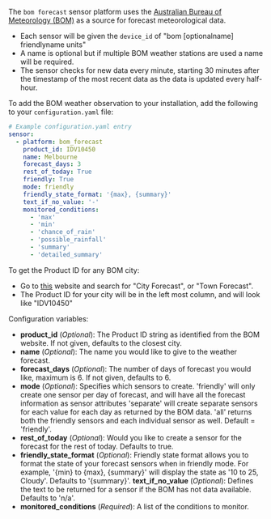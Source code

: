The `bom forecast` sensor platform uses the [Australian Bureau of Meteorology (BOM)](http://www.bom.gov.au) as a source for forecast meteorological data.

- Each sensor will be given the `device_id` of "bom [optionalname] friendlyname units"
- A name is optional but if multiple BOM weather stations are used a name will be required.
- The sensor checks for new data every minute, starting 30 minutes after the timestamp of the most recent data as the data is updated every half-hour.

To add the BOM weather observation to your installation, add the following to your `configuration.yaml` file:

```yaml
# Example configuration.yaml entry
sensor:
  - platform: bom_forecast
    product_id: IDV10450
    name: Melbourne
    forecast_days: 3
    rest_of_today: True
    friendly: True
    mode: friendly
    friendly_state_format: '{max}, {summary}'
    text_if_no_value: '-'
    monitored_conditions:
      - 'max'
      - 'min'
      - 'chance_of_rain'
      - 'possible_rainfall'
      - 'summary'
      - 'detailed_summary'
```

To get the Product ID for any BOM city:
- Go to [this](http://www.bom.gov.au/nsw/observations/map.shtml) website and search for "City Forecast", or "Town Forecast".
- The Product ID for your city will be in the left most column, and will look like "IDV10450"

Configuration variables:

- **product_id** (*Optional*): The Product ID string as identified from the BOM website.  If not given, defaults to the closest city.
- **name** (*Optional*): The name you would like to give to the weather forecast.
- **forecast_days** (*Optional*): The number of days of forecast you would like, maximum is 6. If not given, defaults to 6.
- **mode** (*Optional*): Specifies which sensors to create. 
    'friendly' will only create one sensor per day of forecast, and will have all the forecast information as sensor attributes
    'separate' will create separate sensors for each value for each day as returned by the BOM data. 
    'all' returns both the friendly sensors and each individual sensor as well. 
    Default = 'friendly'.
- **rest_of_today** (*Optional*): Would you like to create a sensor for the forecast for the rest of today. Defaults to true.
- **friendly_state_format** (*Optional*): Friendly state format allows you to format the state of your forecast sensors when in friendly mode. For example, '{min} to {max}, {summary}' will display the state as '10 to 25, Cloudy'. Defaults to '{summary}'.
**text_if_no_value** (*Optional*): Defines the text to be returned for a sensor if the BOM has not data available. Defaults to 'n/a'.
- **monitored_conditions** (*Required*): A list of the conditions to monitor.
